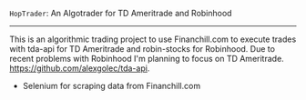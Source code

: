 ``HopTrader``: An Algotrader for TD Ameritrade and Robinhood

--------------------

This is an algorithmic trading project to use Financhill.com to execute trades with tda-api for TD Ameritrade and robin-stocks for Robinhood. Due to recent problems with Robinhood I'm planning to focus on TD Ameritrade.
<https://github.com/alexgolec/tda-api>.

* Selenium for scraping data from Financhill.com